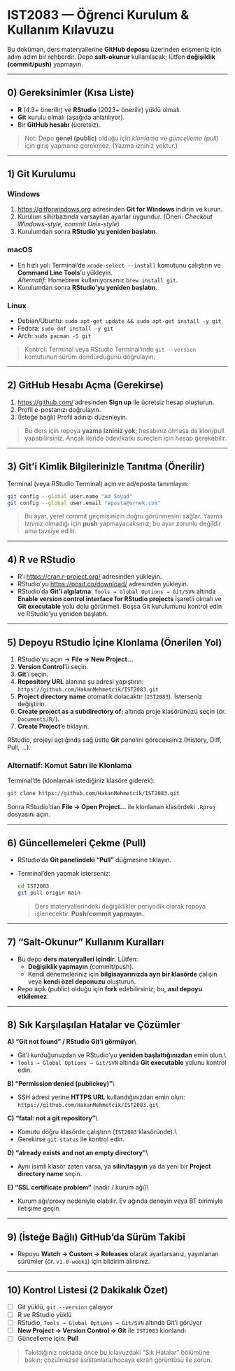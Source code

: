# IST2083 — Öğrenci Kurulum & Kullanım Kılavuzu

Bu doküman, ders materyallerine **GitHub deposu** üzerinden erişmeniz için adım adım bir rehberdir. Depo **salt-okunur** kullanılacak; lütfen **değişiklik (commit/push)** yapmayın.

------------------------------------------------------------------------

## 0) Gereksinimler (Kısa Liste)

-   **R** (4.3+ önerilir) ve **RStudio** (2023+ önerilir) yüklü olmalı.
-   **Git** kurulu olmalı (aşağıda anlatılıyor).
-   Bir **GitHub hesabı** (ücretsiz).

> Not: Depo **genel (public)** olduğu için *klonlama* ve *güncelleme (pull)* için giriş yapmanız gerekmez. (Yazma izniniz yoktur.)

------------------------------------------------------------------------

## 1) Git Kurulumu

### Windows

1.  <https://gitforwindows.org> adresinden **Git for Windows** indirin ve kurun.
2.  Kurulum sihirbazında varsayılan ayarlar uygundur. (Öneri: *Checkout Windows-style, commit Unix-style*)
3.  Kurulumdan sonra **RStudio’yu yeniden başlatın**.

### macOS

-   En hızlı yol: Terminal’de `xcode-select --install` komutunu çalıştırın ve **Command Line Tools**’u yükleyin.\
    *Alternatif:* Homebrew kullanıyorsanız `brew install git`.
-   Kurulumdan sonra **RStudio’yu yeniden başlatın**.

### Linux

-   Debian/Ubuntu: `sudo apt-get update && sudo apt-get install -y git`
-   Fedora: `sudo dnf install -y git`
-   Arch: `sudo pacman -S git`

> Kontrol: Terminal veya RStudio Terminal’inde `git --version` komutunun sürüm döndürdüğünü doğrulayın.

------------------------------------------------------------------------

## 2) GitHub Hesabı Açma (Gerekirse)

1.  <https://github.com/> adresinden **Sign up** ile ücretsiz hesap oluşturun.
2.  Profil e-postanızı doğrulayın.
3.  (İsteğe bağlı) Profil adınızı düzenleyin.

> Bu ders için repoya **yazma izniniz yok**; hesabınız olmasa da klon/pull yapabilirsiniz. Ancak ileride ödev/katkı süreçleri için hesap gerekebilir.

------------------------------------------------------------------------

## 3) Git’i Kimlik Bilgilerinizle Tanıtma (Önerilir)

Terminal (veya RStudio Terminal) açın ve ad/eposta tanımlayın:

``` bash
git config --global user.name "Ad Soyad"
git config --global user.email "eposta@ornek.com"
```

> Bu ayar, yerel commit geçmişinizin doğru görünmesini sağlar. Yazma izniniz olmadığı için **push** yapmayacaksınız; bu ayar zorunlu değildir ama tavsiye edilir.

------------------------------------------------------------------------

## 4) R ve RStudio

-   R’ı <https://cran.r-project.org/> adresinden yükleyin.
-   RStudio’yu <https://posit.co/download/> adresinden yükleyin.
-   RStudio’da **Git’i algılatma**: `Tools → Global Options → Git/SVN` altında **Enable version control interface for RStudio projects** işaretli olmalı ve **Git executable** yolu dolu görünmeli. Boşsa Git kurulumunu kontrol edin ve RStudio’yu yeniden başlatın.

------------------------------------------------------------------------

## 5) Depoyu RStudio İçine Klonlama (Önerilen Yol)

1.  RStudio’yu açın → **File → New Project…**
2.  **Version Control**’ü seçin.
3.  **Git**’i seçin.
4.  **Repository URL** alanına şu adresi yapıştırın:\
    `https://github.com/HakanMehmetcik/IST2083.git`
5.  **Project directory name** otomatik dolacaktır (`IST2083`). İsterseniz değiştirin.
6.  **Create project as a subdirectory of:** altında proje klasörünüzü seçin (ör. `Documents/R/`).
7.  **Create Project**’e tıklayın.

RStudio, projeyi açtığında sağ üstte **Git** panelini göreceksiniz (History, Diff, Pull, …).

### Alternatif: Komut Satırı ile Klonlama

Terminal’de (klonlamak istediğiniz klasöre giderek):

``` bash
git clone https://github.com/HakanMehmetcik/IST2083.git
```

Sonra RStudio’dan **File → Open Project…** ile klonlanan klasördeki `.Rproj` dosyasını açın.

------------------------------------------------------------------------

## 6) Güncellemeleri Çekme (Pull)

-   RStudio’da **Git panelindeki “Pull”** düğmesine tıklayın.

-   Terminal’den yapmak isterseniz:

    ``` bash
    cd IST2083
    git pull origin main
    ```

    > Ders materyallerindeki değişiklikler periyodik olarak repoya işlenecektir. **Push/commit yapmayın.**

------------------------------------------------------------------------

## 7) “Salt-Okunur” Kullanım Kuralları

-   Bu depo **ders materyalleri içindir**. Lütfen:
    -   **Değişiklik yapmayın** (commit/push).
    -   Kendi denemeleriniz için **bilgisayarınızda ayrı bir klasörde** çalışın veya **kendi özel deponuzu** oluşturun.
-   Repo açık (public) olduğu için **fork** edebilirsiniz; bu, **asıl depoyu etkilemez**.

------------------------------------------------------------------------

## 8) Sık Karşılaşılan Hatalar ve Çözümler

**A) “Git not found” / RStudio Git’i görmüyor**\
- Git’i kurduğunuzdan ve RStudio’yu **yeniden başlattığınızdan** emin olun.\
- `Tools → Global Options → Git/SVN` altında **Git executable** yolunu kontrol edin.

**B) “Permission denied (publickey)”**\
- SSH adresi yerine **HTTPS URL** kullandığınızdan emin olun:\
`https://github.com/HakanMehmetcik/IST2083.git`

**C) “fatal: not a git repository”**\
- Komutu doğru klasörde çalıştırın (`IST2083` klasöründe).\
- Gerekirse `git status` ile kontrol edin.

**D) “already exists and not an empty directory”**\
- Aynı isimli klasör zaten varsa, ya **silin/taşıyın** ya da yeni bir **Project directory name** seçin.

**E) “SSL certificate problem”** (nadir / kurum ağı)\
- Kurum ağı/proxy nedeniyle olabilir. Ev ağında deneyin veya BT birimiyle iletişime geçin.

------------------------------------------------------------------------

## 9) (İsteğe Bağlı) GitHub’da Sürüm Takibi

-   Repoyu **Watch → Custom → Releases** olarak ayarlarsanız, yayınlanan sürümler (ör. `v1.0-week1`) için bildirim alırsınız.

------------------------------------------------------------------------

## 10) Kontrol Listesi (2 Dakikalık Özet)

-   [ ] Git yüklü, `git --version` çalışıyor
-   [ ] R ve RStudio yüklü
-   [ ] RStudio, `Tools → Global Options → Git/SVN` altında Git’i görüyor
-   [ ] **New Project → Version Control → Git** ile `IST2083` klonlandı
-   [ ] Güncelleme için: **Pull**

> Takıldığınız noktada önce bu kılavuzdaki “Sık Hatalar” bölümüne bakın; çözülmezse asistanlara/hocaya ekran görüntüsü ile sorun.
